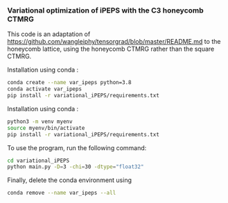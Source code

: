 



### Variational optimization of iPEPS with the C3 honeycomb CTMRG

This code is an adaptation of https://github.com/wangleiphy/tensorgrad/blob/master/README.md to the honeycomb lattice, using the honeycomb CTMRG rather than the square CTMRG.
 
Installation using conda :

```bash
conda create --name var_ipeps python=3.8
conda activate var_ipeps
pip install -r variational_iPEPS/requirements.txt
```
Installation using conda :
```bash
python3 -m venv myenv
source myenv/bin/activate
pip install -r variational_iPEPS/requirements.txt
```


To use the program, run the following command:
```bash
cd variational_iPEPS
python main.py -D=3 -chi=30 -dtype="float32"
``` 

Finally, delete the conda environment using
```bash
conda remove --name var_ipeps --all
```


